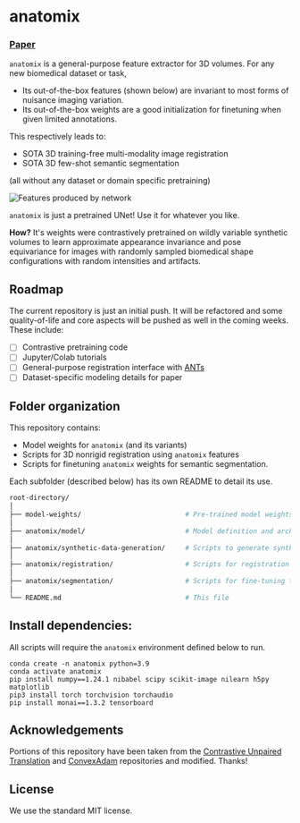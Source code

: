 # anatomix

### [Paper](TBD)

`anatomix` is a general-purpose feature extractor for 3D volumes. For any new biomedical dataset or task,
- Its out-of-the-box features (shown below) are invariant to most forms of nuisance imaging variation.
- Its out-of-the-box weights are a good initialization for finetuning when given limited annotations.

This respectively leads to:
- SOTA 3D training-free multi-modality image registration
- SOTA 3D few-shot semantic segmentation

(all without any dataset or domain specific pretraining)

![Features produced by network](https://www.neeldey.com/files/highlight_collage_v2.png)

`anatomix` is just a pretrained UNet! Use it for whatever you like.

**How?** It's weights were contrastively pretrained on wildly variable synthetic 
volumes to learn approximate appearance invariance and pose 
equivariance for images with randomly sampled biomedical shape configurations with
random intensities and artifacts.

## Roadmap

The current repository is just an initial push. It will be refactored 
and some quality-of-life and core aspects will be pushed as well in the coming weeks.
These include:
- [ ] Contrastive pretraining code 
- [ ] Jupyter/Colab tutorials
- [ ] General-purpose registration interface with [ANTs](https://github.com/ANTsX/ANTs)
- [ ] Dataset-specific modeling details for paper

## Folder organization

This repository contains:
- Model weights for `anatomix` (and its variants)
- Scripts for 3D nonrigid registration using `anatomix` features
- Scripts for finetuning `anatomix` weights for semantic segmentation.

Each subfolder (described below) has its own README to detail its use.

```bash
root-directory/
│
├── model-weights/                          # Pre-trained model weights
│
├── anatomix/model/                         # Model definition and architecture
│
├── anatomix/synthetic-data-generation/     # Scripts to generate synthetic training data
│
├── anatomix/registration/                  # Scripts for registration using the pretrained model
│
├── anatomix/segmentation/                  # Scripts for fine-tuning the model for semantic segmentation
│
└── README.md                               # This file
```

## Install dependencies:

All scripts will require the `anatomix` environment defined below to run.

```
conda create -n anatomix python=3.9
conda activate anatomix
pip install numpy==1.24.1 nibabel scipy scikit-image nilearn h5py matplotlib
pip3 install torch torchvision torchaudio
pip install monai==1.3.2 tensorboard
```

## Acknowledgements

Portions of this repository have been taken from the [Contrastive Unpaired Translation](https://github.com/taesungp/contrastive-unpaired-translation) 
and [ConvexAdam](https://github.com/multimodallearning/convexAdam) repositories and modified. Thanks!

## License

We use the standard MIT license.